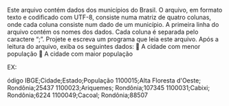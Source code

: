Este arquivo contém dados dos municípios do Brasil. O arquivo, em formato texto e codificado com UTF-8, consiste numa matriz de quatro colunas, onde cada coluna consiste num dado de um município. A primeira linha do arquivo contém os nomes dos dados. Cada coluna é separada pelo caractere “;”.
Projete e escreva um programa que leia este arquivo. Após a leitura do arquivo, exiba os seguintes dados:
 A cidade com menor população
 A cidade com maior população

EX:

ódigo IBGE;Cidade;Estado;População 
1100015;Alta Floresta d'Oeste; Rondônia;25437
1100023;Ariquemes; Rondônia;107345
1100031;Cabixi; Rondônia;6224
1100049;Cacoal; Rondônia;88507


